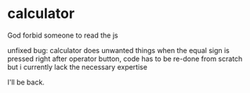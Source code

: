 # calculator
God forbid someone to read the js

unfixed bug: calculator does unwanted things when the equal sign is pressed right after operator button, code has to be re-done from scratch but i currently lack the necessary expertise





I'll be back.